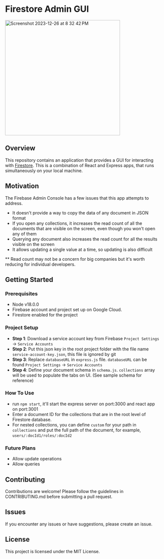 # Firestore Admin GUI

<img width="374" alt="Screenshot 2023-12-26 at 8 32 42 PM" src="https://github.com/ranjan-malav/firestore-admin-gui/assets/19403844/09469ea1-1d10-46d8-8dbb-bd187fd8c432">

## Overview

This repository contains an application that provides a GUI for interacting with [Firestore](https://firebase.google.com/docs/firestore).
This is a combination of React and Express apps, that runs simultaneously on your local machine.

## Motivation

The Firebase Admin Console has a few issues that this app attempts to address.
- It doesn't provide a way to copy the data of any document in JSON format
- If you open any collections, it increases the read count of all the documents that are visible on the screen, even though you won't open any of them
- Querying any document also increases the read count for all the results visible on the screen
- It allows updating a single value at a time, so updating is also difficult

** Read count may not be a concern for big companies but it's worth reducing for individual developers.

## Getting Started

### Prerequisites

- Node v18.0.0
- Firebase account and project set up on Google Cloud.
- Firestore enabled for the project

### Project Setup

- **Step 1**: Download a service account key from Firebase `Project Settings` -> `Service Accounts`
- **Step 2**: Put this json key in the root project folder with the file name `service-account-key.json`, this file is ignored by git
- **Step 3**: Replace `databaseURL` in `express.js` file. `databaseURL` can be found `Project Settings` -> `Service Accounts`
- **Step 4**: Define your document schema in `schema.js`. `collections` array will be used to populate the tabs on UI. (See sample schema for reference)

### How To Use
- run `npm start`, it'll start the express server on port:3000 and react app on port:3001
- Enter a document ID for the collections that are in the root level of Firestore database.
- For nested collections, you can define `custom` for your path in `collections` and put the full path of the document, for example, `users/:docId1/roles/:docId2`

### Future Plans
- Allow update operations
- Allow queries

##  Contributing
Contributions are welcome! Please follow the guidelines in CONTRIBUTING.md before submitting a pull request.

## Issues
If you encounter any issues or have suggestions, please create an issue.

## License
This project is licensed under the MIT License.
